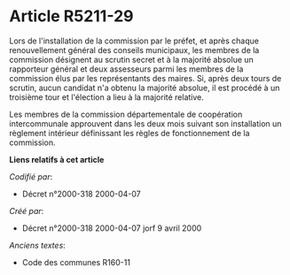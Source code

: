 # Article R5211-29

Lors de l'installation de la commission par le préfet, et après chaque renouvellement général des conseils municipaux, les
membres de la commission désignent au scrutin secret et à la majorité absolue un rapporteur général et deux assesseurs parmi
les membres de la commission élus par les représentants des maires. Si, après deux tours de scrutin, aucun candidat n'a
obtenu la majorité absolue, il est procédé à un troisième tour et l'élection a lieu à la majorité relative.

Les membres de la commission départementale de coopération intercommunale approuvent dans les deux mois suivant son
installation un règlement intérieur définissant les règles de fonctionnement de la commission.

**Liens relatifs à cet article**

_Codifié par_:

  - Décret n°2000-318 2000-04-07

_Créé par_:

  - Décret n°2000-318 2000-04-07 jorf 9 avril 2000

_Anciens textes_:

  - Code des communes R160-11
